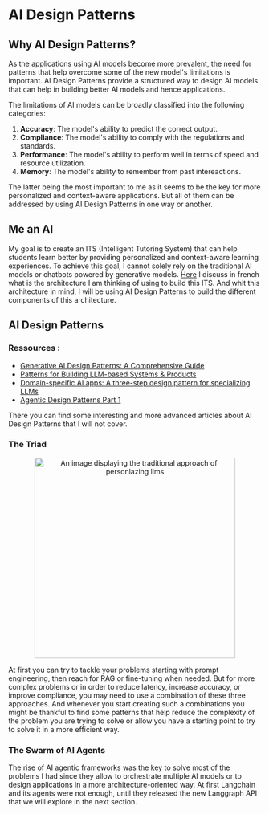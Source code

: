# AI Design Patterns 

## Why AI Design Patterns?
As the applications using AI models become more prevalent, the need for patterns that help overcome some of the new model's limitations is important. AI Design Patterns provide a structured way to design AI models that can help in building better AI models and hence applications.

The limitations of AI models can be broadly classified into the following categories:

1. **Accuracy**: The model's ability to predict the correct output.
2. **Compliance**: The model's ability to comply with the regulations and standards.
3. **Performance**: The model's ability to perform well in terms of speed and resource utilization.
4. **Memory**: The model's ability to remember from past intereactions.
   
The latter being the most important to me as it seems to be the key for more personalized and context-aware applications. But all of them can be addressed by using AI Design Patterns in one way or another.

## Me an AI
My goal is to create an ITS (Intelligent Tutoring System) that can help students learn better by providing personalized and context-aware learning experiences. To achieve this goal, I cannot solely rely on the traditional AI models or chatbots powered by generative models. [Here](https://all-khwarizmi.github.io/blog_quarto/posts/road_map/) I discuss in french what is the architecture I am thinking of using to build this ITS. And whit this architecture in mind, I will be using AI Design Patterns to build the different components of this architecture. 

## AI Design Patterns
### Ressources : 
- [Generative AI Design Patterns: A Comprehensive Guide](https://towardsdatascience.com/generative-ai-design-patterns-a-comprehensive-guide-41425a40d7d0)
- [Patterns for Building LLM-based Systems & Products](https://eugeneyan.com/writing/llm-patterns/)
- [Domain-specific AI apps: A three-step design pattern for specializing LLMs](https://cloud.google.com/blog/products/ai-machine-learning/three-step-design-pattern-for-specializing-llms?hl=en)
- [Agentic Design Patterns Part 1](https://www.deeplearning.ai/the-batch/how-agents-can-improve-llm-performance/?utm_campaign=The%20Batch&utm_source=hs_email&utm_medium=email&_hsenc=p2ANqtz--9ARMthd09q0ABUi-abo6BH62BLbcwPo13LrXs9hUezs-L050Ay7b_rHdWuRIqBVOD6k_S)

There you can find some interesting and more advanced articles about AI Design Patterns that I will not cover.

### The Triad 
<div align="center" ><img src="https://storage.googleapis.com/gweb-cloudblog-publish/images/image1_mspZzWN.max-1000x1000.png" alt="An image displaying the traditional approach of personlazing llms" width="400" ></div>

At first you can try to tackle your problems starting with prompt engineering, then reach for RAG or fine-tuning when needed. But for more complex problems or in order to reduce latency, increase accuracy, or improve compliance, you may need to use a combination of these three approaches. And whenever you start creating such a combinations you might be thankful to find some patterns that help reduce the complexity of the problem you are trying to solve or allow you have a starting point to try to solve it in a more efficient way.

### The Swarm of AI Agents

The rise of AI agentic frameworks was the key to solve most of the problems I had since they allow to orchestrate multiple AI models or to design applications in a more architecture-oriented way. At first Langchain and its agents were not enough, until they released the new Langgraph API that we will explore in the next section.